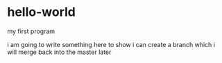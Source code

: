 # hello-world
my first program

i am going to write something here to show i can create a branch which i will merge back into the master later
